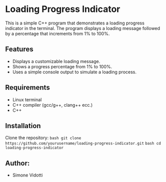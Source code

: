 # Loading Progress Indicator
This is a simple C++ program that demonstrates a loading progress indicator in the terminal.
The program displays a loading message followed by a percentage that increments from 1% to 100%.

## Features
- Displays a customizable loading message.
- Shows a progress percentage from 1% to 100%.
- Uses a simple console output to simulate a loading process.

## Requirements
* Linux terminal
* C++ compiler (gcc/g++, clang++ ecc.)
* C++

## Installation
Clone the repository:
```bash git clone https://github.com/yourusername/loading-progress-indicator.git```
```bash cd loading-progress-indicator```

## Author:
* Simone Vidotti
